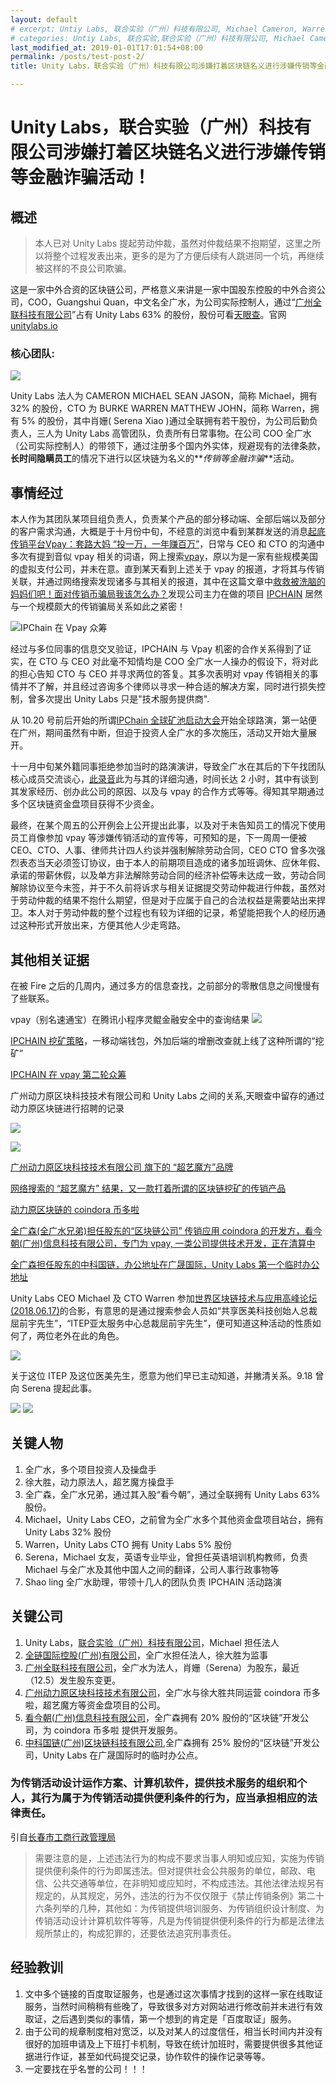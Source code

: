 ```yaml
---
layout: default
# excerpt: Untiy Labs, 联合实验（广州）科技有限公司, Michael Cameron, Warren Burke, 全广水等人涉嫌打着区块链名义进行涉嫌传销等金融诈骗活动！
# categories: Untiy Labs, 联合实验,联合实验（广州）科技有限公司, Michael Cameron, Warren Burke, 全广水, 区块链, 传销, 金融诈骗, ipchain诈骗, vpay传销
last_modified_at: 2019-01-01T17:01:54+08:00
permalink: /posts/test-post-2/
title: Unity Labs，联合实验（广州）科技有限公司涉嫌打着区块链名义进行涉嫌传销等金融诈骗活动！

---
```

# Unity Labs，联合实验（广州）科技有限公司涉嫌打着区块链名义进行涉嫌传销等金融诈骗活动！

## 概述

> 本人已对 Unity Labs 提起劳动仲裁，虽然对仲裁结果不抱期望，这里之所以将整个过程发表出来，更多的是为了方便后续有人跳进同一个坑，再继续被这样的不良公司欺骗。

这是一家中外合资的区块链公司，严格意义来讲是一家中国股东控股的中外合资公司，COO，Guangshui Quan，中文名全广水，为公司实际控制人，通过“[广州全联科技有限公司](https://www.tianyancha.com/company/3270429980)”占有 Unity Labs 63% 的股份，股份可看[天眼查](https://www.tianyancha.com/company/3271832509)。官网 [unitylabs.io](https://www.unitylabs.io)

### 核心团队:

![](./files/2421546066498_.pic_hd.jpg)

Unity Labs 法人为 CAMERON MICHAEL SEAN JASON，简称 Michael，拥有 32% 的股份，CTO 为 BURKE WARREN MATTHEW JOHN，简称 Warren，拥有 5% 的股份，其中肖姗( Serena Xiao )通过全联拥有若干股份，为公司后勤负责人，三人为 Unity Labs 高管团队，负责所有日常事物。在公司 COO 全广水（公司实际控制人）的带领下，通过注册多个国内外实体，规避现有的法律条款，**长时间隐瞒员工**的情况下进行以区块链为名义的**_传销等金融诈骗_**活动。

## 事情经过

本人作为其团队某项目组负责人，负责某个产品的部分移动端、全部后端以及部分的客户需求沟通，大概是于十月份中旬，不经意的浏览中看到某群发送的消息[起底传销平台Vpay：套路大妈 “投一万，一年赚百万”](http://tech.sina.com.cn/csj/2018-10-11/doc-ifxeuwws3018912.shtml)，日常与 CEO 和 CTO 的沟通中多次有提到音似 vpay 相关的词语，网上搜索[vpay](https://www.google.com/search?hl=en&q=vpay)，原以为是一家有些规模美国的虚拟支付公司，并未在意。直到某天看到上述关于 vpay 的报道，才将其与传销关联，并通过网络搜索发现诸多与其相关的报道，其中在这篇文章中[救救被洗脑的妈妈们吧！面对传销币骗局我该怎么办？](https://www.weibo.com/ttarticle/p/show?id=2309404289596258182807)发现公司主力在做的项目 [IPCHAIN](https://www.ip-chain.io/) 居然与一个规模颇大的传销骗局关系如此之紧密！

![IPChain 在 Vpay 众筹](./files/6f768368gy1fvpf73fo57j20u01hcgz7.jpg)

经过与多位同事的信息交叉验证，IPCHAIN 与 Vpay 机密的合作关系得到了证实，在 CTO 与 CEO 对此毫不知情均是 COO 全广水一人操办的假设下，将对此的担心告知 CTO 与 CEO 并寻求两位的答复。其多次表明对 vpay 传销相关的事情并不了解，并且经过咨询多个律师以寻求一种合适的解决方案，同时进行损失控制，曾多次提出 Unity Labs 只是"技术服务提供商".

从 10.20 号前后开始的所谓[IPChain 全球矿池启动大会](http://quzheng.baidu.com/s/yQzQzq)开始全球路演，第一站便在广州，期间虽然有中断，但迫于投资人全广水的多次施压，活动又开始大量展开。

十一月中旬某外籍同事拒绝参加当时的路演演讲，导致全广水在其后的下午找团队核心成员交流谈心，[此录音](https://goo.gl/KF2mHn)此为与其的详细沟通，时间长达 2 小时，其中有谈到其发家经历、创办此公司的原因、以及与 vpay 的合作方式等等。得知其早期通过多个区块链资金盘项目获得不少资金。

最终，在某个周五的公开例会上公开提出此事，以及对于未告知员工的情况下使用员工肖像参加 vpay 等涉嫌传销活动的宣传等，可预知的是，下一周周一便被 CEO、CTO、人事、律师共计四人约谈并强制解除劳动合同，CEO CTO 曾多次强烈表态当天必须签订协议，由于本人的前期项目造成的诸多加班调休、应休年假、承诺的带薪休假，以及单方非法解除劳动合同的经济补偿等未达成一致，劳动合同解除协议至今未签，并于不久前将诉求与相关证据提交劳动仲裁进行仲裁，虽然对于劳动仲裁的结果不抱什么期望，但是对于应属于自己的合法权益是需要站出来捍卫。本人对于劳动仲裁的整个过程也有较为详细的记录，希望能把我个人的经历通过这种形式开放出来，方便其他人少走弯路。

## 其他相关证据

在被 Fire 之后的几周内，通过多方的信息查找，之前部分的零散信息之间慢慢有了些联系。

vpay（别名速通宝）在腾讯小程序灵鲲金融安全中的查询结果
![](./files/WechatIMG243.png)

[IPCHAIN 挖矿策略](http://quzheng.baidu.com/s/Mb6rYb)，一移动端钱包，外加后端的增删改查就上线了这种所谓的“挖矿”

[IPCHAIN 在 vpay 第二轮众筹](http://quzheng.baidu.com/s/AZBRVj)

广州动力原区块科技技术有限公司和 Unity Labs 之间的关系,天眼查中留存的通过动力原区块链进行招聘的记录

![](./files/WechatIMG240.png)

![](./files/WechatIMG241.jpeg)

[广州动力原区块科技技术有限公司 旗下的 “超艺魔方”品牌 ](https://www.qichacha.com/firm_eec5fc9a92cd09eecbf2403f85f9fd13.html#assets)

[网络搜索的 “超艺魔方” 结果，又一款打着所谓的区块链挖矿的传销产品](https://www.google.com/search?hl=en&q=%E8%B6%85%E8%89%BA%E9%AD%94%E6%96%B9)

[动力原区块链的 coindora 币多啦](https://www.google.com/search?hl=en&q=coinDora+%E5%B8%81%E5%A4%9A%E5%95%A6)

[全广森(全广水兄弟)担任股东的“区块链公司” 传销应用 coindora 的开发方，看今朝(广州)信息科技有限公司，专门为 vpay, 一类公司提供技术开发，正在清算中](https://www.qichacha.com/firm_003e26bdaa0f8fc71166c420cc16e4ca.html)

[全广森担任股东的中科国链，办公地址在广晟国际，Unity Labs 第一个临时办公地址](https://www.qichacha.com/firm_030451ffce5dd416c6928307510a2988.html)


Unity Labs CEO Michael 及 CTO Warren 参加[世界区块链技术与应用高峰论坛(2018.06.17)](https://www.chainlab.tech/portal/article/index/id/27289.html)的合影，有意思的是通过搜索参会人员如“共享医美科技创始人总裁屈前宇先生”，“ITEP亚太服务中心总裁屈前宇先生”，便可知道这种活动的性质如何了，两位老外在此的角色。

![](./files/FsZn3VngShnZHmbuacAzJrR_N8zD.jpg)

关于这位 ITEP 及这位医美先生，愿意为他们早已主动知道，并撇清关系。9.18 曾向 Serena 提起此事。

![](./files/Screenshot_20181117-232533.png)
![](./files/Screenshot_20181117-231106.png)

## 关键人物

1. 全广水，多个项目投资人及操盘手
2. 徐大胜，动力原法人，超艺魔方操盘手
3. 全广森，全广水兄弟，通过其入股“看今朝”，通过全联拥有 Unity Labs 63% 股份。
4. Michael，Unity Labs CEO，之前曾为全广水多个其他资金盘项目站台，拥有 Unity Labs 32% 股份
5. Warren，Unity Labs CTO 拥有 Unity Labs 5% 股份
6. Serena，Michael 女友，英语专业毕业，曾担任英语培训机构教师，负责 Michael 与全广水及其他中国人之间的翻译，公司人事行政事物等
7. Shao ling 全广水助理，带领十几人的团队负责 IPCHAIN 活动路演

## 关键公司

1. Unity Labs，[联合实验（广州）科技有限公司](https://www.tianyancha.com/company/3271832509)，Michael 担任法人
2. [全链国际控股(广州)有限公司](https://www.qichacha.com/firm_46003ea9db2f3f7fe3e4b841bacfa1b4.html)，全广水担任法人，徐大胜为监事
3. [广州全联科技有限公司](https://www.tianyancha.com/company/3270429980)，全广水为法人，肖姗（Serena）为股东，最近（12.5）发生股东变更。
4. [广州动力原区块科技技术有限公司](https://www.qichacha.com/firm_eec5fc9a92cd09eecbf2403f85f9fd13.html)，全广水与徐大胜共同运营 coindora 币多啦，超艺魔方等资金盘项目的公司。
5. [看今朝(广州)信息科技有限公司](https://www.qichacha.com/firm_003e26bdaa0f8fc71166c420cc16e4ca.html)，全广森拥有 20% 股份的“区块链”开发公司，为 coindora 币多啦 提供开发服务。
6. [中科国链(广州)区块链科技有限公司](https://www.qichacha.com/firm_030451ffce5dd416c6928307510a2988.html),全广森拥有 25% 股份的“区块链”开发公司，Unity Labs 在广晟国际时的临时办公点。



### 为传销活动设计运作方案、计算机软件，提供技术服务的组织和个人，其行为属于为传销活动提供便利条件的行为，应当承担相应的法律责任。

引自[长春市工商行政管理局](http://www.ccgs.gov.cn/view-c43a29a1ee104e0a99df5b8205a808b4-c30a102d9c7a4b1a9b83f7d4c6df37a6.html)

> 需要注意的是，上述违法行为的构成不要求当事人明知或应知，实施为传销提供便利条件的行为即属违法。但对提供社会公共服务的单位，邮政、电信、公共交通等单位，在非明知或应知时，不构成违法。其他法律法规另有规定的，从其规定，另外，违法的行为不仅仅限于《禁止传销条例》第二十六条列举的几种，其他如：为传销提供培训服务、为传销组织设计制度、为传销活动设计计算机软件等等，凡是为传销提供便利条件的行为都是法律法规所禁止的，构成犯罪的，还要依法追究刑事责任。


## 经验教训

1. 文中多个链接的百度取证服务，也是通过这次事情才找到的这样一家在线取证服务，当然时间稍稍有些晚了，导致很多对方对网站进行修改前并未进行有效取证，之后遇到类似的事情，第一个想到的肯定是「百度取证」服务。
2. 由于公司的规章制度相对宽泛，以及对某人的过度信任，相当长时间内并没有很好的加班申请及上下班打卡机制，导致在统计加班时，需要提供很多其他证据进行作证，甚至如代码提交记录，协作软件的操作记录等等。
3. 一定要找在乎名誉的公司！！！